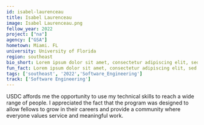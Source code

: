 ```yaml
---
id: isabel-laurenceau
title: Isabel Laurenceau
image: Isabel Laurenceau.png
fellow_year: 2022
project: ["na"]
agency: ["GSA"]
hometown: Miami. FL
university: University of Florida
region: southeast
bio_short: Lorem ipsum dolor sit amet, consectetur adipiscing elit, sed do eiusmod tempor incididunt ut labore et dolore magna aliqua. Ut enim ad minim veniam, quis nostrud exercitation ullamco laboris nisi ut aliquip ex ea commodo consequat. 
fun_fact: Lorem ipsum dolor sit amet, consectetur adipiscing elit, sed do eiusmod tempor incididunt ut labore et dolore magna aliqua. Ut quis nostrud laboris. nisi ut aliquip ex ea commodo consequat.
tags: ['southeast', '2022','Software_Engineering']
track: ['Software Engineering']
---
```


USDC affords me the opportunity to use my technical skills to reach a wide range of people. I appreciated the fact that the program was designed to allow fellows to grow in their careers and provide a community where everyone values service and meaningful work.